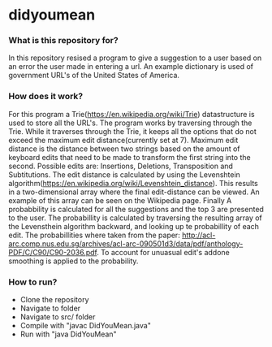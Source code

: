 # didyoumean

### What is this repository for? ###
In this repository resised a program to give a suggestion to a user based on an error the user made in entering a url. An example dictionary is used of government URL's of the United States of America. 
### How does it work? ###
For this program a Trie(https://en.wikipedia.org/wiki/Trie) datastructure is used to store all the URL's. The program works by traversing through the Trie. While it traverses through the Trie, it keeps all the options that do not exceed the maximum edit distance(currently set at 7). Maximum edit distance is the distance between two strings based on the amount of keyboard edits that need to be made to transform the first string into the second. Possible edits are: Insertions, Deletions, Transposition and Subtitutions. The edit distance is calculated by using the Levenshtein algorithm(https://en.wikipedia.org/wiki/Levenshtein_distance). This results in a two-dimensional array where the final edit-distance can be viewed. An example of this array can be seen on the Wikipedia page. Finally A probabbility is calculated for all the suggestions and the top 3 are presented to the user. The probabillity is calculated by traversing the resulting array of the Levensthein algorithm backward, and looking up te probabillity of each edit. The probabillities where taken from the paper: http://acl-arc.comp.nus.edu.sg/archives/acl-arc-090501d3/data/pdf/anthology-PDF/C/C90/C90-2036.pdf. To account for unuasual edit's addone smoothing is applied to the probability.

### How to run? ###
- Clone the repository
- Navigate to folder
- Navigate to src/ folder
- Compile with "javac DidYouMean.java"
- Run with "java DidYouMean"

